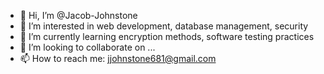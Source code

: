 - 👋 Hi, I’m @Jacob-Johnstone
- 👀 I’m interested in web development, database management, security
- 🌱 I’m currently learning encryption methods, software testing practices
- 💞️ I’m looking to collaborate on ...
- 📫 How to reach me: jjohnstone681@gmail.com

<!---
Jacob-Johnstone/Jacob-Johnstone is a ✨ special ✨ repository because its `README.md` (this file) appears on your GitHub profile.
You can click the Preview link to take a look at your changes.
--->
